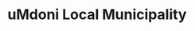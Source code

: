 ---
title: uMdoni Local Municipality
url: /umdoni-local-municipality/
latitude: -30.317
longitude: 30.729
---